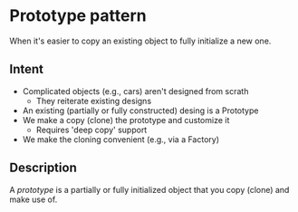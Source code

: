 # **Prototype pattern**

When it's easier to copy an existing object to fully initialize a new one.

## **Intent**

* Complicated objects (e.g., cars) aren't designed from scrath
    * They reiterate existing designs
* An existing (partially or fully constructed) desing is a Prototype
* We make a copy (clone) the prototype and customize it
    * Requires 'deep copy' support
* We make the cloning convenient (e.g., via a Factory)

## **Description**

A *prototype* is a partially or fully initialized object that you copy (clone) and make use of.
